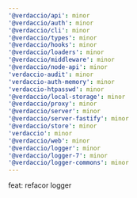 ```yaml
---
'@verdaccio/api': minor
'@verdaccio/auth': minor
'@verdaccio/cli': minor
'@verdaccio/types': minor
'@verdaccio/hooks': minor
'@verdaccio/loaders': minor
'@verdaccio/middleware': minor
'@verdaccio/node-api': minor
'verdaccio-audit': minor
'verdaccio-auth-memory': minor
'verdaccio-htpasswd': minor
'@verdaccio/local-storage': minor
'@verdaccio/proxy': minor
'@verdaccio/server': minor
'@verdaccio/server-fastify': minor
'@verdaccio/store': minor
'verdaccio': minor
'@verdaccio/web': minor
'@verdaccio/logger': minor
'@verdaccio/logger-7': minor
'@verdaccio/logger-commons': minor
---
```


feat: refacor logger
